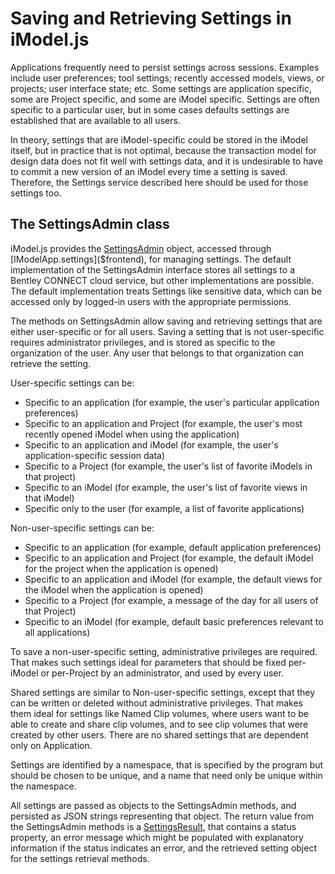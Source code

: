 # Saving and Retrieving Settings in iModel.js

Applications frequently need to persist settings across sessions. Examples include user preferences; tool settings; recently accessed models, views, or projects; user interface state; etc. Some settings are application specific, some are Project specific, and some are iModel specific. Settings are often specific to a particular user, but in some cases defaults settings are established that are available to all users.

In theory, settings that are iModel-specific could be stored in the iModel itself, but in practice that is not optimal, because the transaction model for design data does not fit well with settings data, and it is undesirable to have to commit a new version of an iModel every time a setting is saved. Therefore, the Settings service described here should be used for those settings too.

## The SettingsAdmin class

iModel.js provides the [SettingsAdmin]($product-settings-client) object, accessed through [IModelApp.settings]($frontend), for managing settings. The default implementation of the SettingsAdmin interface stores all settings to a Bentley CONNECT cloud service, but other implementations are possible. The default implementation treats Settings like sensitive data, which can be accessed only by logged-in users with the appropriate permissions.

The methods on SettingsAdmin allow saving and retrieving settings that are either user-specific or for all users. Saving a setting that is not user-specific requires administrator privileges, and is stored as specific to the organization of the user. Any user that belongs to that organization can retrieve the setting.

User-specific settings can be:

* Specific to an application (for example, the user's particular application preferences)
* Specific to an application and Project (for example, the user's most recently opened iModel when using the application)
* Specific to an application and iModel (for example, the user's application-specific session data)
* Specific to a Project (for example, the user's list of favorite iModels in that project)
* Specific to an iModel (for example, the user's list of favorite views in that iModel)
* Specific only to the user (for example, a list of favorite applications)

Non-user-specific settings can be:

* Specific to an application (for example, default application preferences)
* Specific to an application and Project (for example, the default iModel for the project when the application is opened)
* Specific to an application and iModel (for example, the default views for the iModel when the application is opened)
* Specific to a Project (for example, a message of the day for all users of that Project)
* Specific to an iModel (for example, default basic preferences relevant to all applications)

To save a non-user-specific setting, administrative privileges are required. That makes such settings ideal for parameters that should be fixed per-iModel or per-Project by an administrator, and used by every user.

Shared settings are similar to Non-user-specific settings, except that they can be written or deleted without administrative privileges. That makes them ideal for settings like Named Clip volumes, where users want to be able to create and share clip volumes, and to see clip volumes that were created by other users. There are no shared settings that are dependent only on Application.

Settings are identified by a namespace, that is specified by the program but should be chosen to be unique, and a name that need only be unique within the namespace.

All settings are passed as objects to the SettingsAdmin methods, and persisted as JSON strings representing that object. The return value from the SettingsAdmin methods is a [SettingsResult]($product-settings-client), that contains a status property, an error message which might be populated with explanatory information if the status indicates an error, and the retrieved setting object for the settings retrieval methods.
